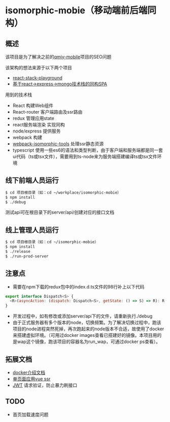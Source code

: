 # isomorphic-mobie（移动端前后端同构）

## 概述

该项目是为了解决之前的[qmjy-mobile](http://121.41.5.131:3000/x-bird/qmjy-mobile '全民教育移动端')项目的SEO问题

该架构的想法来源于以下两个项目
* [react-stack-playground](https://github.com/smashercosmo/react-stack-playground)
* [基于react->express->mongo技术栈的同构SPA](https://github.com/laoqiren/isomorphic-redux-CNode)

用到的技术栈
* React 构建Web组件
* React-router 客户端路由及ssr路由
* redux 管理应用state
* react服务端渲染 实现同构
* node/express 提供服务
* webpack 构建
* [webpack-isomorphic-tools](https://github.com/halt-hammerzeit/webpack-isomorphic-tools) 处理ssr静态资源
* typescript 使用一些es6的语法和类型判断，由于客户端和服务端都是同一套ui代码（ts或tsx文件），需要用到ts-node来为服务端搭建编译ts或tsx文件环境

## 线下前端人员运行

```bash
$ cd 项目根目录（如：cd ~/workplace/isomorphic-mobie）
$ npm install
$ ./debug
```

测试api可在根目录下的server/api/创建对应的接口文档

## 线上管理人员运行

```bash
$ cd 项目根目录（如：cd ~/isomorphic-mobie）
$ npm install
$ ./release 
$ ./run-prod-server
```

## 注意点
* 需要在npm下载的redux包中的index.d.ts文件的98行补上以下代码

```javascript
export interface Dispatch<S> {
  <R>(asyncAction: (dispatch: Dispatch<S>, getState: () => S) => R): R;
}
```

* 开发过程中，如有修改或添加server/api下的文件，请重新执行./debug
* 由于正式服务器有多个版本的node，切换频繁。为了解决切换过程中，跑该项目的node进程突然死掉，再次跑起来的node版本不合适，故使用了docker来搭建虚拟环境。（可用过docker images查看已搭建好的镜像。本项目用的是wap这个镜像，跑该项目的容器名为run_wap，可通过docker ps查看）。

## 拓展文档
* [docker介绍文档](https://www.gitbook.com/book/yeasy/docker_practice 'Docker — 从入门到实践')
* [单页面应用vue ssr](https://zhuanlan.zhihu.com/p/27213057 '如何用 Vue 构建大型单页面应用')
* [JWT](https://github.com/hokaccha/node-jwt-simple) 请求验证，防止暴力刷接口

## TODO
* 首页加载速度问题